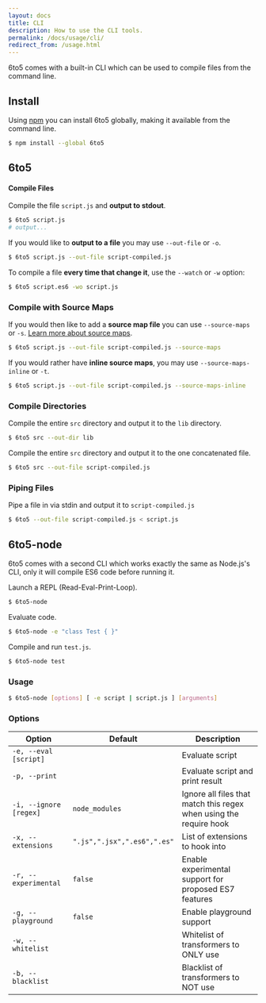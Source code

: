 ```yaml
---
layout: docs
title: CLI
description: How to use the CLI tools.
permalink: /docs/usage/cli/
redirect_from: /usage.html
---
```


<p class="lead">
  6to5 comes with a built-in CLI which can be used to compile files from the
  command line.
</p>

## Install

Using [npm](https://www.npmjs.com/) you can install 6to5 globally, making it
available from the command line.

```sh
$ npm install --global 6to5
```

## 6to5

#### Compile Files

Compile the file `script.js` and **output to stdout**.

```sh
$ 6to5 script.js
# output...
```

If you would like to **output to a file** you may use `--out-file` or `-o`.

```sh
$ 6to5 script.js --out-file script-compiled.js
```

To compile a file **every time that change it**, use the `--watch` or `-w` option:

```sh
$ 6to5 script.es6 -wo script.js
```

### Compile with Source Maps

If you would then like to add a **source map file** you can use
`--source-maps` or `-s`. [Learn more about source maps](http://www.html5rocks.com/en/tutorials/developertools/sourcemaps/).

```sh
$ 6to5 script.js --out-file script-compiled.js --source-maps
```

If you would rather have **inline source maps**, you may use
`--source-maps-inline` or `-t`.

```sh
$ 6to5 script.js --out-file script-compiled.js --source-maps-inline
```

### Compile Directories

Compile the entire `src` directory and output it to the `lib` directory.

```sh
$ 6to5 src --out-dir lib
```

Compile the entire `src` directory and output it to the one concatenated file.

```sh
$ 6to5 src --out-file script-compiled.js
```

### Piping Files

Pipe a file in via stdin and output it to `script-compiled.js`

```sh
$ 6to5 --out-file script-compiled.js < script.js
```

## 6to5-node

6to5 comes with a second CLI which works exactly the same as Node.js's CLI, only
it will compile ES6 code before running it.

Launch a REPL (Read-Eval-Print-Loop).

```sh
$ 6to5-node
```

Evaluate code.

```sh
$ 6to5-node -e "class Test { }"
```

Compile and run `test.js`.

```sh
$ 6to5-node test
```

### Usage

```sh
$ 6to5-node [options] [ -e script | script.js ] [arguments]
```

### Options

| Option                   | Default              | Description                     |
| ------------------------ | -------------------- | ------------------------------- |
| `-e, --eval [script]`    |                      | Evaluate script                 |
| `-p, --print`            |                      | Evaluate script and print result |
| `-i, --ignore [regex]`   | `node_modules`       | Ignore all files that match this regex when using the require hook |
| `-x, --extensions`       | `".js",".jsx",".es6",".es"` | List of extensions to hook into |
| `-r, --experimental`     | `false`              | Enable experimental support for proposed ES7 features |
| `-g, --playground`       | `false`              | Enable playground support       |
| `-w, --whitelist`        |                      | Whitelist of transformers to ONLY use |
| `-b, --blacklist`        |                      | Blacklist of transformers to NOT use |
